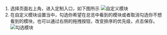 1. 选择页面右上角，进入定制入口，如下图所示
![自定义模块](https://mc.qcloudimg.com/static/img/cf098f362496ce9e82f3e6c117868749/image.jpg)
2. 在自定义模块设置当中，勾选你希望在总览中看到的模块或者取消勾选你不想看到的模块，也可以通过右侧的拖拽按钮，改变排序的优先级，点击保存。
![勾选模块](https://mc.qcloudimg.com/static/img/07a734b04acba081e33dca9dba26d9fd/image.jpg)
